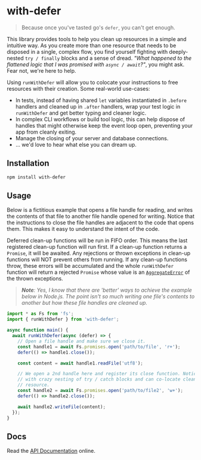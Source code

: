 # with-defer

> Because once you've tasted go's `defer`, you can't get enough.

This library provides tools to help you clean up resources in a simple and intuitive way. As you create more than one resource that needs to be disposed in a single, complex flow, you find yourself fighting with deeply-nested `try / finally` blocks and a sense of dread. _"What happened to the flattened logic that I was promised with `async / await`?"_, you might ask. Fear not, we're here to help.

Using `runWithDefer` will allow you to colocate your instructions to free resources with their creation. Some real-world use-cases:

- In tests, instead of having shared `let` variables instantiated in `.before` handlers and cleaned up in `.after` handlers, wrap your test logic in `runWithDefer` and get better typing and cleaner logic.
- In complex CLI workflows or build tool logic, this can help dispose of handles that might otherwise keep the event loop open, preventing your app from cleanly exiting.
- Manage the closing of your server and database connections.
- ... we'd love to hear what else you can dream up.

## Installation

```sh
npm install with-defer
```

## Usage

Below is a fictitious example that opens a file handle for reading, and writes the contents of that file to another file handle opened for writing. Notice that the instructions to close the file handles are adjacent to the code that opens them. This makes it easy to understand the intent of the code.

Deferred clean-up functions will be run in FIFO order. This means the last registered clean-up function will run first. If a clean-up function returns a `Promise`, it will be awaited. Any rejections or thrown exceptions in clean-up functions will NOT prevent others from running. If any clean-up functions throw, these errors will be accumulated and the whole `runWithDefer` function will return a rejected `Promise` whose value is an [`AggregateError`](https://developer.mozilla.org/en-US/docs/Web/JavaScript/Reference/Global_Objects/AggregateError) of the thrown exceptions.

> _**Note**: Yes, I know that there are 'better' ways to achieve the example below in Node.js. The point isn't so much writing one file's contents to another but how these file handles are cleaned up._

```js
import * as Fs from 'fs';
import { runWithDefer } from 'with-defer';

async function main() {
  await runWithDefer(async (defer) => {
    // Open a file handle and make sure we close it.
    const handle1 = await Fs.promises.open('path/to/file', 'r+');
    defer(() => handle1.close());

    const content = await handle1.readFile('utf8');

    // We open a 2nd handle here and register its close function. Notice we don't have to deal
    // with crazy nesting of try / catch blocks and can co-locate clean-up with obtaining the
    // resource.
    const handle2 = await Fs.promises.open('path/to/file2', 'w+');
    defer(() => handle2.close());

    await handle2.writeFile(content);
  });
}
```

## Docs

Read the [API Documentation](https://ggoodman.github.io/with-defer/) online.
